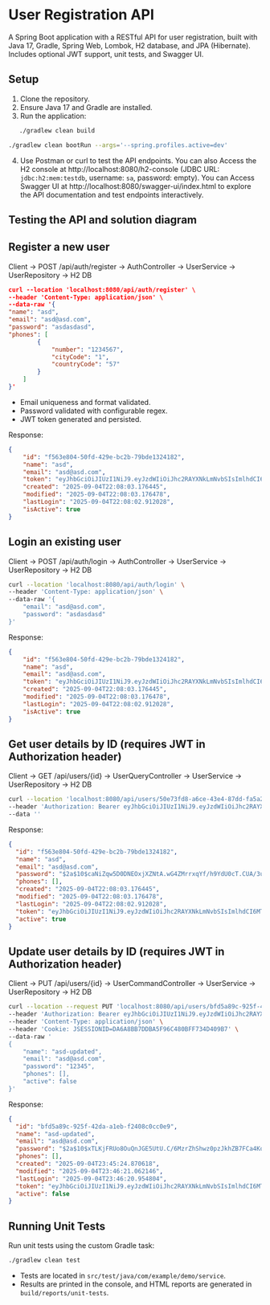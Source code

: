 # User Registration API

A Spring Boot application with a RESTful API for user registration, built with Java 17, Gradle, Spring Web, Lombok, H2 database, and JPA (Hibernate). Includes optional JWT support, unit tests, and Swagger UI.

## Setup
1. Clone the repository.
2. Ensure Java 17 and Gradle are installed.
3. Run the application:
```bash
   ./gradlew clean build
   ```
   ```bash
   ./gradlew clean bootRun --args='--spring.profiles.active=dev'
   ```

4. Use Postman or curl to test the API endpoints. You can also Access the H2 console at http://localhost:8080/h2-console (JDBC URL: `jdbc:h2:mem:testdb`, username: `sa`, password: empty).
   You can Access Swagger UI at http://localhost:8080/swagger-ui/index.html to explore the API documentation and test endpoints interactively.

## Testing the API and solution diagram
## Register a new user
Client -> POST /api/auth/register -> AuthController -> UserService -> UserRepository -> H2 DB
```json
curl --location 'localhost:8080/api/auth/register' \
--header 'Content-Type: application/json' \
--data-raw '{
"name": "asd",
"email": "asd@asd.com",
"password": "asdasdasd",
"phones": [
        {
            "number": "1234567",
            "cityCode": "1",
            "countryCode": "57"
        }
    ]
}'
```
- Email uniqueness and format validated.
- Password validated with configurable regex.
- JWT token generated and persisted.

Response:
```json
{
    "id": "f563e804-50fd-429e-bc2b-79bde1324182",
    "name": "asd",
    "email": "asd@asd.com",
    "token": "eyJhbGciOiJIUzI1NiJ9.eyJzdWIiOiJhc2RAYXNkLmNvbSIsImlhdCI6MTc1NzA0MTY4MywiZXhwIjoxNzU3MTI4MDgzfQ.IwqQp1QFJXa_YyjIA42Jdgldcsd_1A3NVUyNkhYYiGI",
    "created": "2025-09-04T22:08:03.176445",
    "modified": "2025-09-04T22:08:03.176478",
    "lastLogin": "2025-09-04T22:08:02.912028",
    "isActive": true
}
```

## Login an existing user
Client -> POST /api/auth/login -> AuthController -> UserService -> UserRepository -> H2 DB
```bash 
curl --location 'localhost:8080/api/auth/login' \
--header 'Content-Type: application/json' \
--data-raw '{
    "email": "asd@asd.com",
    "password": "asdasdasd"
}'
```
Response:
```json
{
    "id": "f563e804-50fd-429e-bc2b-79bde1324182",
    "name": "asd",
    "email": "asd@asd.com",
    "token": "eyJhbGciOiJIUzI1NiJ9.eyJzdWIiOiJhc2RAYXNkLmNvbSIsImlhdCI6MTc1NzA0MTY4MywiZXhwIjoxNzU3MTI4MDgzfQ.IwqQp1QFJXa_YyjIA42Jdgldcsd_1A3NVUyNkhYYiGI",
    "created": "2025-09-04T22:08:03.176445",
    "modified": "2025-09-04T22:08:03.176478",
    "lastLogin": "2025-09-04T22:08:02.912028",
    "isActive": true
}
```

## Get user details by ID (requires JWT in Authorization header)
Client -> GET /api/users/{id} -> UserQueryController -> UserService -> UserRepository -> H2 DB
```bash
curl --location 'localhost:8080/api/users/50e73fd8-a6ce-43e4-87dd-fa5a2a49e858' \
--header 'Authorization: Bearer eyJhbGciOiJIUzI1NiJ9.eyJzdWIiOiJhc2RAYXNkLmNvbSIsImlhdCI6MTc1NzAzNDA2MywiZXhwIjoxNzU3MTIwNDYzfQ.ACGOou7kd5EX8YoXcIOmTohwMbHWBlGJxTWsLxR6T1E' \
--data ''
```
Response:
```json
{
  "id": "f563e804-50fd-429e-bc2b-79bde1324182",
  "name": "asd",
  "email": "asd@asd.com",
  "password": "$2a$10$caNiZqw5D0DNEOxjXZNtA.wG4ZMrrxqYf/h9YdU0cT.CUA/3uaUm.",
  "phones": [],
  "created": "2025-09-04T22:08:03.176445",
  "modified": "2025-09-04T22:08:03.176478",
  "lastLogin": "2025-09-04T22:08:02.912028",
  "token": "eyJhbGciOiJIUzI1NiJ9.eyJzdWIiOiJhc2RAYXNkLmNvbSIsImlhdCI6MTc1NzA0MTY4MywiZXhwIjoxNzU3MTI4MDgzfQ.IwqQp1QFJXa_YyjIA42Jdgldcsd_1A3NVUyNkhYYiGI",
  "active": true
}
```

## Update user details by ID (requires JWT in Authorization header)
Client -> PUT /api/users/{id} -> UserCommandController -> UserService -> UserRepository -> H2 DB
```bash
curl --location --request PUT 'localhost:8080/api/users/bfd5a89c-925f-42da-a1eb-f2408c0cc0e9' \
--header 'Authorization: Bearer eyJhbGciOiJIUzI1NiJ9.eyJzdWIiOiJhc2RAYXNkLmNvbSIsImlhdCI6MTc1NzA0NzUzNCwiZXhwIjoxNzU3MTMzOTM0fQ.nXF1ALrTllNYjiNvrjIpOMaHbWQbL5Z8MpQ7opwbp-E' \
--header 'Content-Type: application/json' \
--header 'Cookie: JSESSIONID=DA6A8BB7DDBA5F96C480BFF734D409B7' \
--data-raw '
{
    "name": "asd-updated",
    "email": "asd@asd.com",
    "password": "12345",
    "phones": [],
    "active": false
}'
```
Response:
```json
{
  "id": "bfd5a89c-925f-42da-a1eb-f2408c0cc0e9",
  "name": "asd-updated",
  "email": "asd@asd.com",
  "password": "$2a$10$xTLKjFRUo8OuQnJGE5UtU.C/6MzrZhShwz0pzJkhZB7FCa4KoxGF6",
  "phones": [],
  "created": "2025-09-04T23:45:24.870618",
  "modified": "2025-09-04T23:46:21.062146",
  "lastLogin": "2025-09-04T23:46:20.954804",
  "token": "eyJhbGciOiJIUzI1NiJ9.eyJzdWIiOiJhc2RAYXNkLmNvbSIsImlhdCI6MTc1NzA0NzUzNCwiZXhwIjoxNzU3MTMzOTM0fQ.nXF1ALrTllNYjiNvrjIpOMaHbWQbL5Z8MpQ7opwbp-E",
  "active": false
}
```

## Running Unit Tests
Run unit tests using the custom Gradle task:
```bash
./gradlew clean test
```
- Tests are located in `src/test/java/com/example/demo/service`.
- Results are printed in the console, and HTML reports are generated in `build/reports/unit-tests`.
